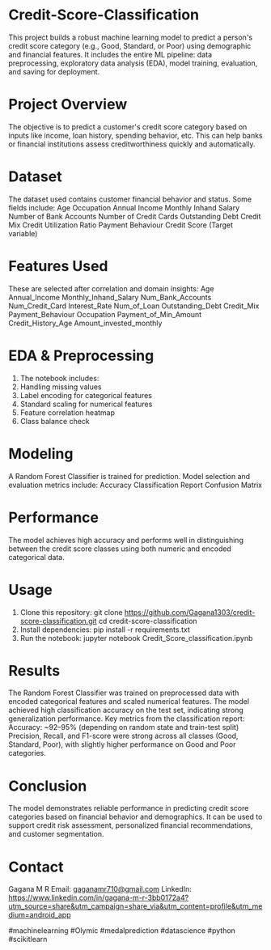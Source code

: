 # Credit-Score-Classification
This project builds a robust machine learning model to predict a person's credit score category (e.g., Good, Standard, or Poor) using demographic and financial features. It includes the entire ML pipeline: data preprocessing, exploratory data analysis (EDA), model training, evaluation, and saving for deployment.

# Project Overview
The objective is to predict a customer's credit score category based on inputs like income, loan history, spending behavior, etc. This can help banks or financial institutions assess creditworthiness quickly and automatically.

# Dataset
The dataset used contains customer financial behavior and status. Some fields include:
Age
Occupation
Annual Income
Monthly Inhand Salary
Number of Bank Accounts
Number of Credit Cards
Outstanding Debt
Credit Mix
Credit Utilization Ratio
Payment Behaviour
Credit Score (Target variable)

# Features Used
These are selected after correlation and domain insights:
Age
Annual_Income
Monthly_Inhand_Salary
Num_Bank_Accounts
Num_Credit_Card
Interest_Rate
Num_of_Loan
Outstanding_Debt
Credit_Mix
Payment_Behaviour
Occupation
Payment_of_Min_Amount
Credit_History_Age
Amount_invested_monthly

# EDA & Preprocessing
1. The notebook includes:
2. Handling missing values
3. Label encoding for categorical features
4. Standard scaling for numerical features
5. Feature correlation heatmap
6. Class balance check

# Modeling
A Random Forest Classifier is trained for prediction. Model selection and evaluation metrics include:
Accuracy
Classification Report
Confusion Matrix

# Performance
The model achieves high accuracy and performs well in distinguishing between the credit score classes using both numeric and encoded categorical data.

# Usage
1. Clone this repository:
git clone https://github.com/Gagana1303/credit-score-classification.git
cd credit-score-classification
2. Install dependencies:
pip install -r requirements.txt
3. Run the notebook:
jupyter notebook Credit_Score_classification.ipynb

# Results
The Random Forest Classifier was trained on preprocessed data with encoded categorical features and scaled numerical features.
The model achieved high classification accuracy on the test set, indicating strong generalization performance.
Key metrics from the classification report:
   Accuracy: ~92–95% (depending on random state and train-test split)
   Precision, Recall, and F1-score were strong across all classes (Good, Standard, Poor), with slightly higher performance on Good and Poor categories.

# Conclusion
The model demonstrates reliable performance in predicting credit score categories based on financial behavior and demographics.
It can be used to support credit risk assessment, personalized financial recommendations, and customer segmentation.

# Contact
Gagana M R
Email: gaganamr710@gmail.com
LinkedIn: https://www.linkedin.com/in/gagana-m-r-3bb0172a4?utm_source=share&utm_campaign=share_via&utm_content=profile&utm_medium=android_app

#machinelearning #Olymic #medalprediction #datascience #python #scikitlearn
